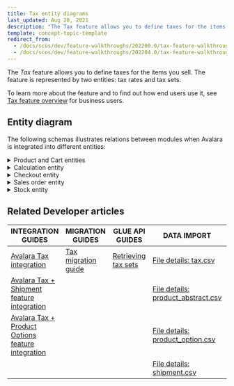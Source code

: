 ```yaml
---
title: Tax entity diagrams
last_updated: Aug 20, 2021
description: "The Tax feature allows you to define taxes for the items you sell. The feature is represented by two entities: tax rates and tax sets"
template: concept-topic-template
redirect_from:
  - /docs/scos/dev/feature-walkthroughs/202200.0/tax-feature-walkthrough/tax-feature-walkthrough.html
  - /docs/scos/dev/feature-walkthroughs/202204.0/tax-feature-walkthrough/tax-feature-walkthrough.html  
---
```


The _Tax_ feature allows you to define taxes for the items you sell. The feature is represented by two entities: tax rates and tax sets.

To learn more about the feature and to find out how end users use it, see [Tax feature overview](/docs/scos/user/features/{{page.version}}/tax-feature-overview.html) for business users.


## Entity diagram

The following schemas illustrates relations between modules when Avalara is integrated into different entities:

<details><summary markdown='span'>Product and Cart entities</summary>

<div class="width-100">

![avalara+tax+product.png](https://spryker.s3.eu-central-1.amazonaws.com/docs/Features/Tax/Reference+information%3A+Avalara+integration%E2%80%94module+relations/Avalara+tax+product.png)

</div>

</details>

<details><summary markdown='span'>Calculation entity</summary>

<div class="width-100">

![avatar+tax+integration+module+dependency+graph.png](https://spryker.s3.eu-central-1.amazonaws.com/docs/Features/Tax/Reference+information%3A+Avalara+integration%E2%80%94module+relations/Avatar+Tax+Integration+module+dependency+graph.png)

</div>

</details>

<details><summary markdown='span'>Checkout entity</summary>

<div class="width-100">

![avalara+Tax+checkout.png](https://spryker.s3.eu-central-1.amazonaws.com/docs/Features/Tax/Reference+information%3A+Avalara+integration%E2%80%94module+relations/Avalara+Tax+checkout.png)

</div>

</details>

<details><summary markdown='span'>Sales order entity</summary>

<div class="width-100">

![avalara+Sales+Order+dependency.png](https://spryker.s3.eu-central-1.amazonaws.com/docs/Features/Tax/Reference+information%3A+Avalara+integration%E2%80%94module+relations/Avalara+Sales+Order+dependency.png)

</div>

</details>

<details><summary markdown='span'>Stock entity</summary>

<div class="width-100">

![avalara+Stock+context.png](https://spryker.s3.eu-central-1.amazonaws.com/docs/Features/Tax/Reference+information%3A+Avalara+integration%E2%80%94module+relations/Avalara+Stock+context.png)

</div>

</details>

## Related Developer articles

| INTEGRATION GUIDES | MIGRATION GUIDES | GLUE API GUIDES | DATA IMPORT | REFERENCES |
|---|---|---|---|---|
| [Avalara Tax integration](/docs/scos/dev/feature-walkthroughs/{{page.version}}/tax-feature-walkthrough/tax-feature-walkthrough.html) | [Tax migration guide](/docs/scos/dev/module-migration-guides/migration-guide-tax.html) | [Retrieving tax sets](/docs/scos/dev/glue-api-guides/{{page.version}}/managing-products/abstract-products/retrieving-tax-sets.html) | [File details: tax.csv](/docs/scos/dev/data-import/{{page.version}}/data-import-categories/commerce-setup/file-details-tax.csv.html) | [Tax module: reference information](/docs/scos/dev/feature-walkthroughs/{{page.version}}/tax-feature-walkthrough/tax-module-reference-information.html) |
| [Avalara Tax + Shipment feature integration](/docs/scos/dev/technology-partner-guides/{{page.version}}/taxes/avalara/integrating-avalara-tax-shipment.html) |  |  | [File details: product_abstract.csv](/docs/scos/dev/data-import/{{page.version}}/data-import-categories/catalog-setup/products/file-details-product-abstract.csv.html) |  |
| [Avalara Tax + Product Options feature integration](/docs/scos/dev/technology-partner-guides/{{page.version}}/taxes/avalara/integrating-avalara-tax-product-options.html) |  |  | [File details: product_option.csv](/docs/scos/dev/data-import/{{page.version}}/data-import-categories/special-product-types/product-options/file-details-product-option.csv.html) |  |
|  |  |  | [File details: shipment.csv](/docs/scos/dev/data-import/{{page.version}}/data-import-categories/commerce-setup/file-details-shipment.csv.html) |  |
